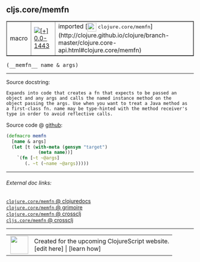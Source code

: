 ## cljs.core/memfn



 <table border="1">
<tr>
<td>macro</td>
<td><a href="https://github.com/cljsinfo/cljs-api-docs/tree/0.0-1443"><img valign="middle" alt="[+] 0.0-1443" title="Added in 0.0-1443" src="https://img.shields.io/badge/+-0.0--1443-lightgrey.svg"></a> </td>
<td>
imported [<img height="24px" valign="middle" src="http://i.imgur.com/1GjPKvB.png"> <samp>clojure.core/memfn</samp>](http://clojure.github.io/clojure/branch-master/clojure.core-api.html#clojure.core/memfn)
</td>
</tr>
</table>


 <samp>
(__memfn__ name & args)<br>
</samp>

---





Source docstring:

```
Expands into code that creates a fn that expects to be passed an
object and any args and calls the named instance method on the
object passing the args. Use when you want to treat a Java method as
a first-class fn. name may be type-hinted with the method receiver's
type in order to avoid reflective calls.
```


Source code @ [github](https://github.com/clojure/clojure/blob/clojure-1.7.0-beta1/src/clj/clojure/core.clj#L3715-L3726):

```clj
(defmacro memfn
  [name & args]
  (let [t (with-meta (gensym "target")
            (meta name))]
    `(fn [~t ~@args]
       (. ~t (~name ~@args)))))
```

<!--
Repo - tag - source tree - lines:

 <pre>
clojure @ clojure-1.7.0-beta1
└── src
    └── clj
        └── clojure
            └── <ins>[core.clj:3715-3726](https://github.com/clojure/clojure/blob/clojure-1.7.0-beta1/src/clj/clojure/core.clj#L3715-L3726)</ins>
</pre>

-->

---



###### External doc links:

[`clojure.core/memfn` @ clojuredocs](http://clojuredocs.org/clojure.core/memfn)<br>
[`clojure.core/memfn` @ grimoire](http://conj.io/store/v1/org.clojure/clojure/1.7.0-beta3/clj/clojure.core/memfn/)<br>
[`clojure.core/memfn` @ crossclj](http://crossclj.info/fun/clojure.core/memfn.html)<br>
[`cljs.core/memfn` @ crossclj](http://crossclj.info/fun/cljs.core/memfn.html)<br>

---

 <table>
<tr><td>
<img valign="middle" align="right" width="48px" src="http://i.imgur.com/Hi20huC.png">
</td><td>
Created for the upcoming ClojureScript website.<br>
[edit here] | [learn how]
</td></tr></table>

[edit here]:https://github.com/cljsinfo/cljs-api-docs/blob/master/cljsdoc/cljs.core_memfn.cljsdoc
[learn how]:https://github.com/cljsinfo/cljs-api-docs/wiki/cljsdoc-files

<!--

This information was too distracting to show to readers, but I'll leave it
commented here since it is helpful to:

- pretty-print the data used to generate this document
- and show how to retrieve that data



The API data for this symbol:

```clj
{:ns "cljs.core",
 :name "memfn",
 :signature ["[name & args]"],
 :history [["+" "0.0-1443"]],
 :type "macro",
 :full-name-encode "cljs.core_memfn",
 :source {:code "(defmacro memfn\n  [name & args]\n  (let [t (with-meta (gensym \"target\")\n            (meta name))]\n    `(fn [~t ~@args]\n       (. ~t (~name ~@args)))))",
          :title "Source code",
          :repo "clojure",
          :tag "clojure-1.7.0-beta1",
          :filename "src/clj/clojure/core.clj",
          :lines [3715 3726]},
 :full-name "cljs.core/memfn",
 :clj-symbol "clojure.core/memfn",
 :docstring "Expands into code that creates a fn that expects to be passed an\nobject and any args and calls the named instance method on the\nobject passing the args. Use when you want to treat a Java method as\na first-class fn. name may be type-hinted with the method receiver's\ntype in order to avoid reflective calls."}

```

Retrieve the API data for this symbol:

```clj
;; from Clojure REPL
(require '[clojure.edn :as edn])
(-> (slurp "https://raw.githubusercontent.com/cljsinfo/cljs-api-docs/catalog/cljs-api.edn")
    (edn/read-string)
    (get-in [:symbols "cljs.core/memfn"]))
```

-->
